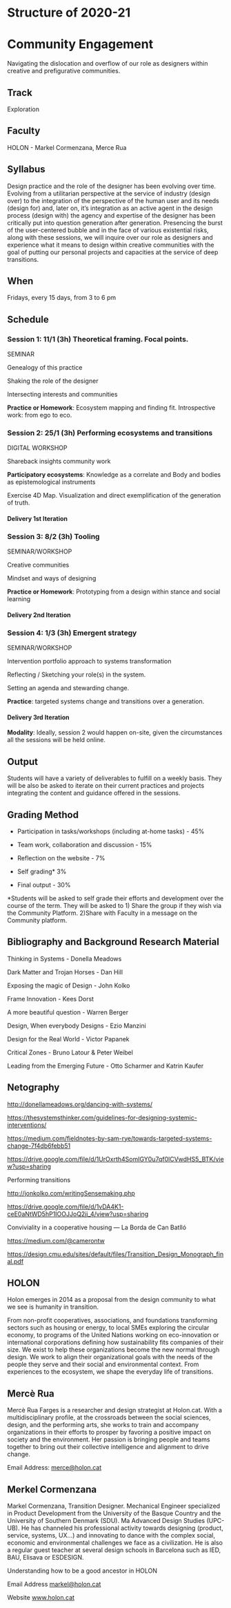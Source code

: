 Structure of 2020-21
======================

# Community Engagement
Navigating the dislocation and overflow of our role as designers within creative and prefigurative communities.

## Track
Exploration

## Faculty
HOLON - Markel Cormenzana, Merce Rua

## Syllabus
Design practice and the role of the designer has been evolving over time. Evolving from a utilitarian perspective at the service of industry (design over) to the integration of the perspective of the human user and its needs (design for) and, later on,  it’s integration as an active agent in the design process (design with) the agency and expertise of the designer has been critically put into question generation after generation. Presencing the burst of the user-centered bubble and in the face of various existential risks, along with these sessions, we will inquire over our role as designers and experience what it means to design within creative communities with the goal of putting our personal projects and capacities at the service of deep transitions.  

## When
Fridays, every 15 days, from 3 to 6 pm

## Schedule

### Session 1:  11/1 (3h)    Theoretical framing. Focal points.
SEMINAR

Genealogy of this practice

Shaking the role of the designer

Intersecting interests and communities

**Practice or Homework**: Ecosystem mapping and finding fit. Introspective work: from ego to eco.

### Session 2: 25/1 (3h) Performing ecosystems and transitions
DIGITAL WORKSHOP

Shareback insights community work

**Participatory ecosystems**: Knowledge as a correlate and Body and bodies as epistemological instruments

Exercise 4D Map. Visualization and direct exemplification of the generation of truth.

#### Delivery 1st Iteration

### Session 3: 8/2 (3h) Tooling
SEMINAR/WORKSHOP

Creative communities

Mindset and ways of designing

**Practice or Homework**: Prototyping from a design within stance and social learning

#### Delivery 2nd Iteration

### Session 4: 1/3 (3h) Emergent strategy
SEMINAR/WORKSHOP

Intervention portfolio approach to systems transformation

Reflecting / Sketching your role(s) in the system.

Setting an agenda and stewarding change.

**Practice**: targeted systems change and transitions over a generation.

#### Delivery 3rd Iteration

**Modality**: Ideally, session 2 would happen on-site, given the circumstances all the sessions will be held online.

## Output
Students will have a variety of deliverables to fulfill on a weekly basis. They will be also be asked to iterate on their current practices and projects integrating the content and guidance offered in the sessions.

## Grading Method

- Participation in tasks/workshops (including at-home tasks) - 45%

- Team work, collaboration and discussion - 15%

- Reflection on the website - 7%

- Self grading* 3%

- Final output - 30%

*Students will be asked to self grade their efforts and development over the course of the term. They will be asked to 1) Share the group if they wish via the Community Platform. 2)Share with Faculty in a message on the Community platform.

## Bibliography and Background Research Material

Thinking in Systems - Donella Meadows

Dark Matter and Trojan Horses - Dan Hill

Exposing the magic of Design - John Kolko

Frame Innovation - Kees Dorst

A more beautiful question - Warren Berger

Design, When everybody Designs - Ezio Manzini

Design for the Real World - Victor Papanek

Critical Zones - Bruno Latour & Peter Weibel

Leading from the Emerging Future - Otto Scharmer and Katrin Kaufer

## Netography

http://donellameadows.org/dancing-with-systems/

https://thesystemsthinker.com/guidelines-for-designing-systemic-interventions/

https://medium.com/fieldnotes-by-sam-rye/towards-targeted-systems-change-7f4db6febb51

https://drive.google.com/file/d/1UrOxrth4SomIGY0u7qf0lCVwdHS5_BTK/view?usp=sharing

Performing transitions

http://jonkolko.com/writingSensemaking.php

https://drive.google.com/file/d/1vDA4K1-ceE0aNtWD5hP1IOOJJoQ2jj_4/view?usp=sharing

Conviviality in a cooperative housing — La Borda de Can Batlló

https://medium.com/@camerontw

https://design.cmu.edu/sites/default/files/Transition_Design_Monograph_final.pdf

## HOLON

Holon emerges in 2014 as a proposal from the design community to what we see is humanity in transition.

From non-profit cooperatives, associations, and foundations transforming sectors such as housing or energy, to local SMEs exploring the circular economy, to programs of the United Nations working on eco-innovation or international corporations defining how sustainability fits companies of their size. We exist to help these organizations become the new normal through design. We work to align their organizational goals with the needs of the people they serve and their social and environmental context. From experiences to the ecosystem, we shape the everyday life of transitions.


## Mercè Rua

[](../../../../assets/images/faculty_photos/merce_rua.jpg)

Mercè Rua Farges is a researcher and design strategist at Holon.cat. With a multidisciplinary profile, at the crossroads between the social sciences, design, and the performing arts, she works to train and accompany organizations in their efforts to prosper by favoring a positive impact on society and the environment. Her passion is bringing people and teams together to bring out their collective intelligence and alignment to drive change.



Email Address: merce@holon.cat

## Merkel Cormenzana

[](../../../../assets/images/faculty_photos/merkel_cormenzana.jpg)

Markel Cormenzana, Transition Designer. Mechanical Engineer specialized in Product Development from the University of the Basque Country and the University of Southern Denmark (SDU). Ma Advanced Design Studies (UPC-UB). He has channeled his professional activity towards designing (product, service, systems, UX...) and innovating to dance with the complex social, economic and environmental challenges we face as a civilization. He is also a regular guest teacher at several design schools in Barcelona such as IED, BAU, Elisava or ESDESIGN.

Understanding how to be a good ancestor in HOLON

Email Address markel@holon.cat

Website www.holon.cat
